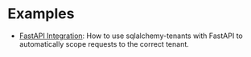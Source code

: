 # Examples

* [FastAPI Integration](./fastapi-integration): 
  How to use sqlalchemy-tenants with FastAPI to automatically scope requests to the correct tenant.